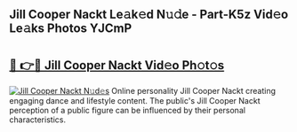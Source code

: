 ## Jill Cooper Nackt Le𝚊k𝚎d N𝚞𝚍e - Part-K5z Vid𝚎o Le𝚊ks Photos YJCmP

# <h2><a href="http://fb6fgg.evod.top/?m=Jill+Cooper+Nackt">🔗 👉🔴 Jill Cooper Nackt Vid𝚎o Ph𝚘t𝚘s</a></h2>

[![Jill Cooper Nackt N𝚞d𝚎s](https://i.imgur.com/8V9OHl7.gif)](http://fb6fgg.evod.top/?m=Jill+Cooper+Nackt)
Online personality Jill Cooper Nackt creating engaging dance and lifestyle content. The public's Jill Cooper Nackt perception of a public figure can be influenced by their personal characteristics. 

